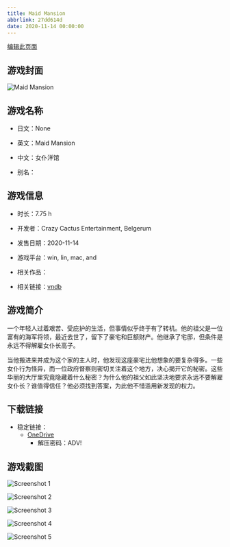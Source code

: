```yaml
---
title: Maid Mansion
abbrlink: 27dd614d
date: 2020-11-14 00:00:00
---
```

[编辑此页面](https://github.com/ACG-3/ADV3-source/blob/main/source/_posts/games/Maid%20Mansion.md)

## 游戏封面

![Maid Mansion](https://pan.timero.xyz/onedrive/img_lib_001/Maid%20Mansion_cover.avif)


## 游戏名称

- 日文：None
- 英文：Maid Mansion
- 中文：女仆洋馆

- 别名：


## 游戏信息

- 时长：7.75 h
- 开发者：Crazy Cactus Entertainment, Belgerum
- 发售日期：2020-11-14
- 游戏平台：win, lin, mac, and
- 相关作品：

- 相关链接：[vndb](https://vndb.org/v20191)


## 游戏简介

一个年轻人过着艰苦、受庇护的生活，但事情似乎终于有了转机。他的祖父是一位富有的海军将领，最近去世了，留下了豪宅和巨额财产。他继承了宅邸，但条件是永远不得解雇女仆长高子。

当他搬进来并成为这个家的主人时，他发现这座豪宅比他想象的要复杂得多。一些女仆行为怪异，而一位政府督察则密切关注着这个地方，决心揭开它的秘密。这些华丽的大厅里究竟隐藏着什么秘密？为什么他的祖父如此坚决地要求永远不要解雇女仆长？谁值得信任？他必须找到答案，为此他不惜滥用新发现的权力。




## 下载链接

- 稳定链接：
    - [OneDrive](https://pan.timero.xyz/onedrive/adv_lib_001/Maid%20Mansion)
        - 解压密码：ADV!



## 游戏截图


![Screenshot 1](https://pan.timero.xyz/onedrive/img_lib_001/Maid%20Mansion_Screenshot_1.avif)

![Screenshot 2](https://pan.timero.xyz/onedrive/img_lib_001/Maid%20Mansion_Screenshot_2.avif)

![Screenshot 3](https://pan.timero.xyz/onedrive/img_lib_001/Maid%20Mansion_Screenshot_3.avif)

![Screenshot 4](https://pan.timero.xyz/onedrive/img_lib_001/Maid%20Mansion_Screenshot_4.avif)

![Screenshot 5](https://pan.timero.xyz/onedrive/img_lib_001/Maid%20Mansion_Screenshot_5.avif)

